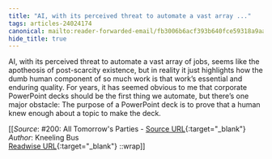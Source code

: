 ```yaml
---
title: "AI, with its perceived threat to automate a vast array ..."
tags: articles-24024174
canonical: mailto:reader-forwarded-email/fb3006b6acf393b640fce59318a9aa0e
hide_title: true
---
```


AI, with its perceived threat to automate a vast array of jobs, seems like the apotheosis of post-scarcity existence, but in reality it just highlights how the dumb human component of so much work is that work’s essential and enduring quality. For years, it has seemed obvious to me that corporate PowerPoint decks should be the first thing we automate, but there’s one major obstacle: The purpose of a PowerPoint deck is to prove that a human knew enough about a topic to make the deck.


[[_Source_: #200: All Tomorrow's Parties - [Source URL](mailto:reader-forwarded-email/fb3006b6acf393b640fce59318a9aa0e){:target="_blank"}<br>
_Author_: Kneeling Bus<br>
[Readwise URL](https://readwise.io/open/469762974){:target="_blank"}
::wrap]]